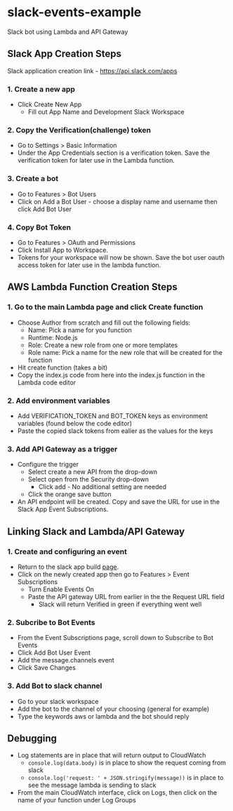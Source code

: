 # slack-events-example

Slack bot using Lambda and API Gateway

## Slack App Creation Steps

Slack application creation link - <https://api.slack.com/apps>

### 1. Create a new app

* Click Create New App
  * Fill out App Name and Development Slack Workspace

### 2. Copy the Verification(challenge) token

* Go to Settings > Basic Information
* Under the App Credentials section is a verification token. Save the verification token for later use in the Lambda function.

### 3. Create a bot

* Go to Features > Bot Users
* Click on Add a Bot User - choose a display name and username then click Add Bot User

### 4. Copy Bot Token

* Go to Features > OAuth and Permissions
* Click Install App to Workspace.
* Tokens for your workspace will now be shown.  Save the bot user oauth access token for later use in the lambda function.

## AWS Lambda Function Creation Steps

### 1. Go to the main Lambda page and click Create function

* Choose Author from scratch and fill out the following fields:
  * Name: Pick a name for you function
  * Runtime: Node.js
  * Role: Create a new role from one or more templates
  * Role name: Pick a name for the new role that will be created for the function
* Hit create function (takes a bit)
* Copy the index.js code from here into the index.js function in the Lambda code editor

### 2. Add environment variables

* Add VERIFICATION_TOKEN and BOT_TOKEN keys as environment variables (found below the code editor)
* Paste the copied slack tokens from ealier as the values for the keys

### 3. Add API Gateway as a trigger

* Configure the trigger
  * Select create a new API from the drop-down
  * Select open from the Security drop-down
    * Click add - No additional setting are needed
  * Click the orange save button
* An API endpoint will be created.  Copy and save the URL for use in the Slack App Event Subscriptions.

## Linking Slack and Lambda/API Gateway

### 1. Create and configuring an event

* Return to the slack app build [page](https://api.slack.com/apps).
* Click on the newly created app then go to Features > Event Subscriptions
  * Turn Enable Events On
  * Paste the API gateway URL from earlier in the the Request URL field
    * Slack will return Verified in green if everything went well

### 2. Subcribe to Bot Events

* From the Event Subscriptions page, scroll down to Subscribe to Bot Events
* Click Add Bot User Event
* Add the message.channels event
* Click Save Changes

### 3. Add Bot to slack channel

* Go to your slack workspace
* Add the bot to the channel of your choosing (general for example)
* Type the keywords aws or lambda and the bot should reply

## Debugging

* Log statements are in place that will return output to CloudWatch
  * `console.log(data.body)` is in place to show the request coming from slack
  * `console.log('request: ' + JSON.stringify(message))` is in place to see the message lambda is sending to slack
* From the main CloudWatch interface, click on Logs, then click on the name of your function under Log Groups
